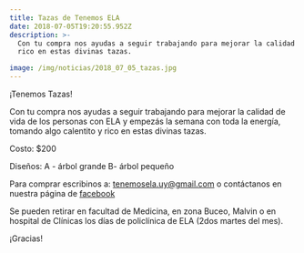 ```yaml
---
title: Tazas de Tenemos ELA
date: 2018-07-05T19:20:55.952Z
description: >-
  Con tu compra nos ayudas a seguir trabajando para mejorar la calidad de vida de las personas con ELA y empezás la semana con toda la energía, tomando algo calentito y
  rico en estas divinas tazas.

image: /img/noticias/2018_07_05_tazas.jpg
---
```

¡Tenemos Tazas!

Con tu compra nos ayudas a seguir trabajando para mejorar la calidad de vida de los personas con ELA y empezás la semana con toda la energía, tomando algo calentito y rico en estas divinas tazas.

Costo: $200

Diseños: A - árbol grande  B- árbol pequeño

Para comprar escribinos a:  <tenemosela.uy@gmail.com> o contáctanos en nuestra página de [facebook](https://www.facebook.com/tenemoselauruguay/)

Se pueden retirar en facultad de Medicina, en zona Buceo, Malvin o en hospital de Clínicas los días de policlínica de ELA (2dos martes del mes).

¡Gracias!
